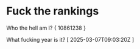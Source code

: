 # Fuck the rankings

Who the hell am I?
{ 10861238 }

What fucking year is it?
[ 2025-03-07T09:03:20Z ]
